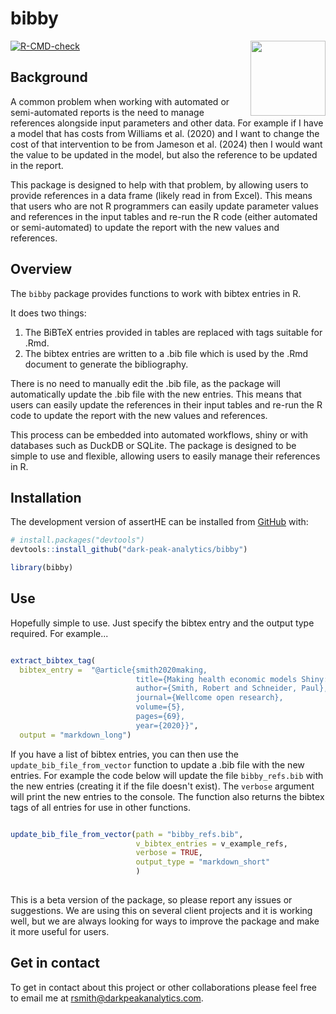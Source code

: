 # bibby

<div class="logos">

<img src="https://github.com/user-attachments/assets/60ce1afb-efaa-4fa7-befe-fffeeb2fbf3d" width="120px" align="right">

</div>

<!-- badges: start -->

[![R-CMD-check](https://github.com/dark-peak-analytics/bibby/actions/workflows/R-CMD-check.yaml/badge.svg)](https://github.com/dark-peak-analytics/bibby/actions/workflows/R-CMD-check.yaml)

<!-- badges: end -->

## Background

A common problem when working with automated or semi-automated reports is the 
need to manage references alongside input parameters and other data. For example
if I have a model that has costs from Williams et al. (2020) and I want to change 
the cost of that intervention to be from Jameson et al. (2024) then I would want 
the value to be updated in the model, but also the reference to be updated in the report.

This package is designed to help with that problem, by allowing users to provide
references in a data frame (likely read in from Excel). This means that users
who are not R programmers can easily update parameter values and references in 
the input tables and re-run the R code (either automated or semi-automated) to
update the report with the new values and references.

## Overview

The `bibby` package provides functions to work with bibtex entries in R. 

It does two things:
1) The BiBTeX entries provided in tables are replaced with tags suitable for .Rmd.
2) The bibtex entries are written to a .bib file which is used by the .Rmd
   document to generate the bibliography.

There is no need to manually edit the .bib file, as the package will
automatically update the .bib file with the new entries. This means that users
can easily update the references in their input tables and re-run the R code to
update the report with the new values and references.

This process can be embedded into automated workflows, shiny or with 
databases such as DuckDB or SQLite. The package is designed to be simple to use
and flexible, allowing users to easily manage their references in R.

## Installation

The development version of assertHE can be installed from
[GitHub](https://github.com/) with:

``` r
# install.packages("devtools")
devtools::install_github("dark-peak-analytics/bibby")

library(bibby)
```

## Use

Hopefully simple to use. Just specify the bibtex entry and the output type required.
For example...

``` r

extract_bibtex_tag(
  bibtex_entry =  "@article{smith2020making,
                            title={Making health economic models Shiny: A tutorial},
                            author={Smith, Robert and Schneider, Paul},
                            journal={Wellcome open research},
                            volume={5},
                            pages={69},
                            year={2020}}",
  output = "markdown_long")

```

If you have a list of bibtex entries, you can then use the `update_bib_file_from_vector`
function to update a .bib file with the new entries. For example the code below
will update the file `bibby_refs.bib` with the new entries (creating it if the file
doesn't exist). The `verbose` argument will print the new entries to the console.
The function also returns the bibtex tags of all entries for use in other functions.


``` r

update_bib_file_from_vector(path = "bibby_refs.bib",
                            v_bibtex_entries = v_example_refs,
                            verbose = TRUE, 
                            output_type = "markdown_short"
                            )
                            
```

This is a beta version of the package, so please report any issues or suggestions.
We are using this on several client projects and it is working well, but we are
always looking for ways to improve the package and make it more useful for users.


## Get in contact

To get in contact about this project or other collaborations please feel
free to email me at <rsmith@darkpeakanalytics.com>.
